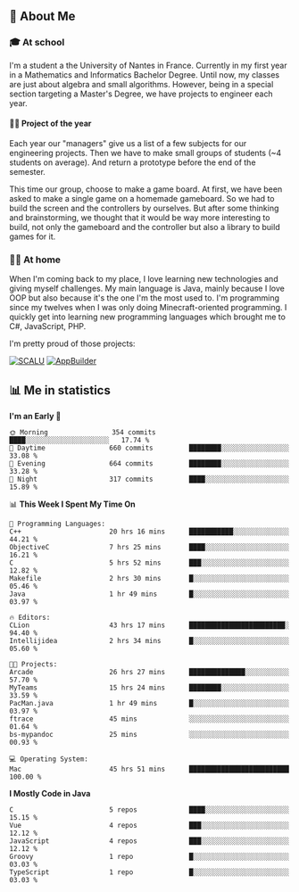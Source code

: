 ## 👀 About Me

### 🎓 At school

I'm a student a the University of Nantes in France. Currently in my first year in a Mathematics and Informatics Bachelor Degree. Until now, my classes are just about algebra and small algorithms. However, being in a special section targeting a Master's Degree, we have projects to engineer each year. 

#### 🔧🔬 Project of the year

Each year our "managers" give us a list of a few subjects for our engineering projects. Then we have to make small groups of students (~4 students on average). And return a prototype before the end of the semester.

This time our group, choose to make a game board. At first, we have been asked to make a single game on a homemade gameboard. So we had to build the screen and the controllers by ourselves. 
But after some thinking and brainstorming, we thought that it would be way more interesting to build, not only the gameboard and the controller but also a library to build games for it.

### 👨‍💻 At home

When I'm coming back to my place, I love learning new technologies and giving myself challenges. My main language is Java, mainly because I love OOP but also because it's the one I'm the most used to. I'm programming since my twelves when I was only doing Minecraft-oriented programming.  I quickly get into learning new programming languages which brought me to C#, JavaScript, PHP. 

I'm pretty proud of those projects:

[![SCALU](https://github-readme-stats.vercel.app/api/pin?username=renardfute&repo=SCALU)](https://github.com/renardfute/scalu)
[![AppBuilder](https://github-readme-stats.vercel.app/api/pin?username=pulsedev2&repo=AppBuilder)](https://github.com/pulsedev2/AppBuilder)

## 📊 Me in statistics
<!--START_SECTION:waka-->
**I'm an Early 🐤** 

```text
🌞 Morning                354 commits         ████░░░░░░░░░░░░░░░░░░░░░   17.74 % 
🌆 Daytime                660 commits         ████████░░░░░░░░░░░░░░░░░   33.08 % 
🌃 Evening                664 commits         ████████░░░░░░░░░░░░░░░░░   33.28 % 
🌙 Night                  317 commits         ████░░░░░░░░░░░░░░░░░░░░░   15.89 % 
```


📊 **This Week I Spent My Time On** 

```text
💬 Programming Languages: 
C++                      20 hrs 16 mins      ███████████░░░░░░░░░░░░░░   44.21 % 
ObjectiveC               7 hrs 25 mins       ████░░░░░░░░░░░░░░░░░░░░░   16.21 % 
C                        5 hrs 52 mins       ███░░░░░░░░░░░░░░░░░░░░░░   12.82 % 
Makefile                 2 hrs 30 mins       █░░░░░░░░░░░░░░░░░░░░░░░░   05.46 % 
Java                     1 hr 49 mins        █░░░░░░░░░░░░░░░░░░░░░░░░   03.97 % 

🔥 Editors: 
CLion                    43 hrs 17 mins      ████████████████████████░   94.40 % 
Intellijidea             2 hrs 34 mins       █░░░░░░░░░░░░░░░░░░░░░░░░   05.60 % 

🐱‍💻 Projects: 
Arcade                   26 hrs 27 mins      ██████████████░░░░░░░░░░░   57.70 % 
MyTeams                  15 hrs 24 mins      ████████░░░░░░░░░░░░░░░░░   33.59 % 
PacMan.java              1 hr 49 mins        █░░░░░░░░░░░░░░░░░░░░░░░░   03.97 % 
ftrace                   45 mins             ░░░░░░░░░░░░░░░░░░░░░░░░░   01.64 % 
bs-mypandoc              25 mins             ░░░░░░░░░░░░░░░░░░░░░░░░░   00.93 % 

💻 Operating System: 
Mac                      45 hrs 51 mins      █████████████████████████   100.00 % 
```

**I Mostly Code in Java** 

```text
C                        5 repos             ████░░░░░░░░░░░░░░░░░░░░░   15.15 % 
Vue                      4 repos             ███░░░░░░░░░░░░░░░░░░░░░░   12.12 % 
JavaScript               4 repos             ███░░░░░░░░░░░░░░░░░░░░░░   12.12 % 
Groovy                   1 repo              █░░░░░░░░░░░░░░░░░░░░░░░░   03.03 % 
TypeScript               1 repo              █░░░░░░░░░░░░░░░░░░░░░░░░   03.03 % 
```




<!--END_SECTION:waka-->
